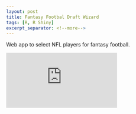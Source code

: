 ```yaml
---
layout: post
title: Fantasy Footbal Draft Wizard
tags: [R, R Shiny]
excerpt_separator: <!--more-->
---
```

Web app to select NFL players for fantasy football.

<!--more-->


<iframe src="https://datasnapshot.shinyapps.io/nflshinyapp/?_ga=2.237466568.973409204.1603945817-931924317.1603945817" frameborder="0" height: 100%; width: 100%; position: absolute;></iframe>
